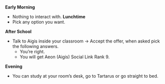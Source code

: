 **Early Morning**

- Nothing to interact with.
  **Lunchtime**
- Pick any option you want.

**After School**

- Talk to Aigis inside your classroom -> Accept the offer, when asked pick the following answers.
  - You’re right.
  - You will get Aeon (Aigis) Social Link Rank 9.

**Evening**

- You can study at your room’s desk, go to Tartarus or go straight to bed.
